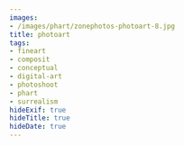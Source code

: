 ```yaml
---
images:
- /images/phart/zonephotos-photoart-8.jpg
title: photoart
tags:
- fineart
- composit
- conceptual
- digital-art
- photoshoot
- phart
- surrealism
hideExif: true
hideTitle: true
hideDate: true
---
```

